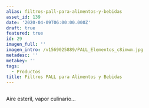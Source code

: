 ```yaml
---
alias: filtros-pall-para-alimentos-y-bebidas
asset_id: 139
date: '2020-04-09T06:00:00.000Z'
draft: true
featured: true
id: 29
imagen_full: ''
imagen_intro: /v1569025889/PALL_Elementos_c8imwm.jpg
metadesc: ''
metakey: ''
tags:
  - Productos
title: Filtros PALL para Alimentos y Bebidas
---
```



<p><img src="images/noticias/FiltroPALL.jpg" alt="" /></p>
<p>Aire esteril, vapor culinario...</p>
<!--more-->
